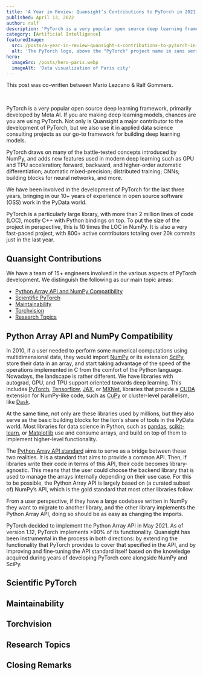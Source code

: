 ```yaml
---
title: 'A Year in Review: Quansight’s Contributions to PyTorch in 2021'
published: April 13, 2022
author: ralf
description: 'PyTorch is a very popular open source deep learning framework, primarily developed by Meta AI. If you are making deep learning models, chances are you are using PyTorch. Not only is Quansight a major contributor to the development of PyTorch, but we also use it in applied data science consulting projects as our go-to framework for building deep learning models.  '
category: [Artificial Intelligence]
featuredImage:
  src: /posts/a-year-in-review-quansight-s-contributions-to-pytorch-in-2021/pytorch_logo_large.png
  alt: 'The PyTorch logo, above the "PyTorch" project name in sans serif font. A stylized flame made from a single, thick orange line, with round bottom and single pointed top. There is a gap in the upper right of the line containing a circle with diameter equal to the line thickness.'
hero:
  imageSrc: /posts/hero-paris.webp
  imageAlt: 'Data visualization of Paris city'
---
```


This post was co-written between Mario Lezcano & Ralf Gommers.

&nbsp;

PyTorch is a very popular open source deep learning framework, primarily
developed by Meta AI. If you are making deep learning models, chances are you
are using PyTorch. Not only is Quansight a major contributor to the development
of PyTorch, but we also use it in applied data science consulting projects as
our go-to framework for building deep learning models.

PyTorch draws on many of the battle-tested concepts introduced by NumPy, and
adds new features used in modern deep learning such as GPU and TPU acceleration;
forward, backward, and higher-order automatic differentiation; automatic
mixed-precision; distributed training; CNNs; building blocks for neural
networks, and more.

We have been involved in the development of PyTorch for the last three years,
bringing in our 10+ years of experience in open source software (OSS) work in
the PyData world.

PyTorch is a particularly large library, with more than 2 million lines of code
(LOC), mostly C++ with Python bindings on top. To put the size of the project in
perspective, this is 10 times the LOC in NumPy. It is also a very fast-paced
project, with 800+ active contributors totaling over 20k commits just in the
last year.

## Quansight Contributions

We have a team of 15+ engineers involved in the various aspects of PyTorch
development. We distinguish the following as our main topic areas:

- [Python Array API and NumPy Compatibility][h2-array-api-numpy]
- [Scientific PyTorch][h2-scientific-pytorch]
- [Maintainability][h2-maintainability]
- [Torchvision][h2-torchvision]
- [Research Topics][h2-research-topics]

## Python Array API and NumPy Compatibility

In 2010, if a user needed to perform some numerical computations using
multidimensional data, they would import [NumPy][numpy homepage] or its
extension [SciPy][scipy homepage], store their data in an array, and start
taking advantage of the speed of the operations implemented in C from the
comfort of the Python language. Nowadays, the landscape is rather different. We
have libraries with autograd, GPU, and TPU support oriented towards deep
learning. This includes [PyTorch][pytorch homepage],
[Tensorflow][tensorflow homepage], [JAX][jax docs], or [MXNet][mxnet homepage],
libraries that provide a [CUDA][cuda @ wik] extension for NumPy-like code, such
as [CuPy][cupy homepage] or cluster-level parallelism, like
[Dask][dask homepage].

At the same time, not only are these libraries used by millions, but they also
serve as the basic building blocks for the lion's share of tools in the PyData
world. Most libraries for data science in Python, such as
[pandas][pandas homepage], [scikit-learn][scikit-learn homepage], or
[Matplotlib][matplotlib homepage] use and consume arrays, and build on top of
them to implement higher-level functionality.

The [Python Array API standard][array api docs] aims to serve as a bridge
between these two realities. It is a standard that aims to provide a common API.
Then, if libraries write their code in terms of this API, their code becomes
library-agnostic. This means that the user could choose the backend library that
is used to manage the arrays internally depending on their use case. For this to
be possible, the Python Array API is largely based on (a curated subset of)
NumPy’s API, which is the gold standard that most other libraries follow.

From a user perspective, if they have a large codebase written in NumPy they
want to migrate to another library, and the other library implements the Python
Array API, doing so should be as easy as changing the imports.

PyTorch decided to implement the Python Array API in May 2021. As of version
1.12, PyTorch implements >90% of its functionality. Quansight has been
instrumental in the process in both directions: by extending the functionality
that PyTorch provides to cover that specified in the API, and by improving and
fine-tuning the API standard itself based on the knowledge acquired during years
of developing PyTorch core alongside NumPy and SciPy.

## Scientific PyTorch

## Maintainability

## Torchvision

## Research Topics

## Closing Remarks

[array api docs]: https://data-apis.org/array-api/latest/
[cuda @ wik]: https://en.wikipedia.org/wiki/CUDA
[cupy homepage]: https://cupy.dev/
[dask homepage]: https://dask.org/
[h2-array-api-numpy]: #python-array-api-and-numpy-compatibility
[h2-maintainability]: #maintainability
[h2-research-topics]: #research-topics
[h2-scientific-pytorch]: #scientific-pytorch
[h2-torchvision]: #torchvision
[jax docs]: https://jax.readthedocs.io/
[matplotlib homepage]: https://matplotlib.org/
[mxnet homepage]: https://mxnet.apache.org/
[numpy homepage]: https://numpy.org/
[pandas homepage]: https://pandas.pydata.org/
[pytorch homepage]: https://pytorch.org/
[scikit-learn homepage]: https://scikit-learn.org/
[scipy homepage]: https://scipy.org/
[tensorflow homepage]: https://www.tensorflow.org/
